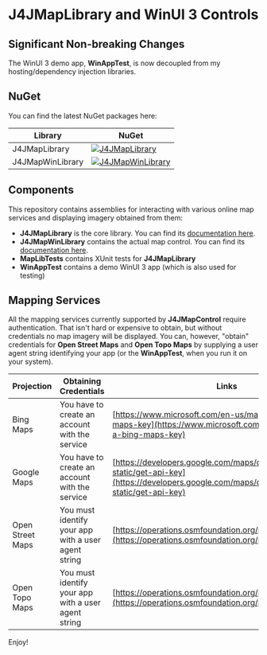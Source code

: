 # J4JMapLibrary and WinUI 3 Controls

## Significant Non-breaking Changes

The WinUI 3 demo app, **WinAppTest**, is now decoupled from my hosting/dependency injection libraries.

## NuGet

You can find the latest NuGet packages here:

|Library|NuGet|
|-------|-----|
|J4JMapLibrary|[![J4JMapLibrary](https://img.shields.io/nuget/v/J4JSoftware.J4JMapLibrary?style=flat-square)](https://www.nuget.org/packages/J4JSoftware.J4JMapLibrary/)|
|J4JMapWinLibrary|[![J4JMapWinLibrary](https://img.shields.io/nuget/v/J4JSoftware.J4JMapWinLibrary?style=flat-square)](https://www.nuget.org/packages/J4JSoftware.J4JMapWinLibrary/)|

## Components

This repository contains assemblies for interacting with various online map services and displaying imagery obtained from them:

- **J4JMapLibrary** is the core library. You can find its [documentation here](J4JMapLibrary/docs/readme.md).
- **J4JMapWinLibrary** contains the actual map control. You can find its [documentation here](J4JMapWinLibrary/docs/readme.md).
- **MapLibTests** contains XUnit tests for **J4JMapLibrary**
- **WinAppTest** contains a demo WinUI 3 app (which is also used for testing)

## Mapping Services

All the mapping services currently supported by **J4JMapControl** require authentication. That isn't hard or expensive to obtain, but without credentials no map imagery will be displayed. You can, however, "obtain" credentials for **Open Street Maps** and **Open Topo Maps** by supplying a user agent string identifying your app (or the **WinAppTest**, when you run it on your system).

|Projection|Obtaining Credentials|Links|
|----------|--------------------|-----|
|Bing Maps|You have to create an account with the service|[https://www.microsoft.com/en-us/maps/create-a-bing-maps-key](https://www.microsoft.com/en-us/maps/create-a-bing-maps-key)|
|Google Maps|You have to create an account with the service|[https://developers.google.com/maps/documentation/maps-static/get-api-key](https://developers.google.com/maps/documentation/maps-static/get-api-key)|
|Open Street Maps|You must identify your app with a user agent string|[https://operations.osmfoundation.org/policies/tiles/](https://operations.osmfoundation.org/policies/tiles/)|
|Open Topo Maps|You must identify your app with a user agent string|[https://operations.osmfoundation.org/policies/tiles/](https://operations.osmfoundation.org/policies/tiles/)|

Enjoy!
